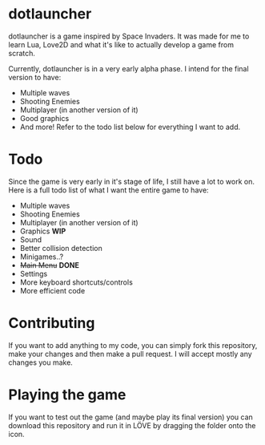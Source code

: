 # dotlauncher

dotlauncher is a game inspired by Space Invaders. It was made for me to learn Lua, Love2D and what it's like to actually develop a game from scratch.

Currently, dotlauncher is in a very early alpha phase. I intend for the final version to have:
- Multiple waves
- Shooting Enemies
- Multiplayer (in another version of it)
- Good graphics
- And more!
Refer to the todo list below for everything I want to add.

# Todo
Since the game is very early in it's stage of life, I still have a lot to work on. Here is a full todo list of what I want the entire game to have:
- Multiple waves
- Shooting Enemies
- Multiplayer (in another version of it)
- Graphics **WIP**
- Sound
- Better collision detection
- Minigames..?
- ~~Main Menu~~ **DONE**
- Settings
- More keyboard shortcuts/controls
- More efficient code

# Contributing
If you want to add anything to my code, you can simply fork this repository, make your changes and then make a pull request. I will accept mostly any changes you make.

# Playing the game
If you want to test out the game (and maybe play its final version) you can download this repository and run it in LÖVE by dragging the folder onto the icon.

